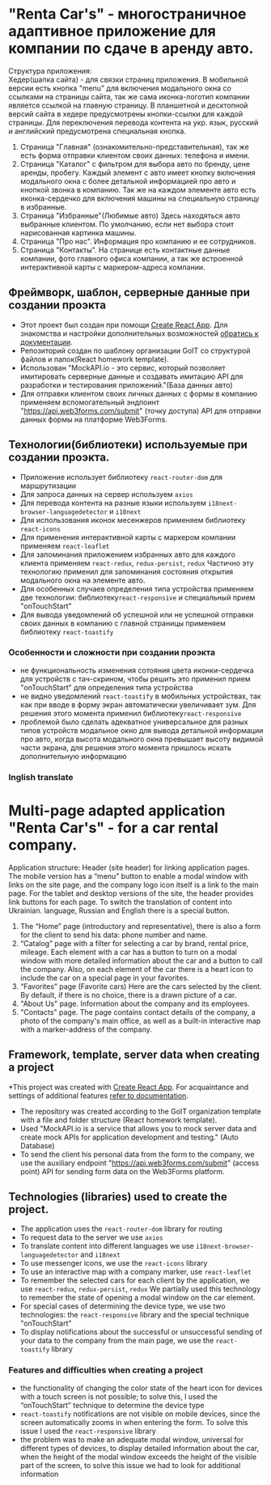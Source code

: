 # "Renta Car's" -  многостраничное адаптивное приложение для компании по сдаче в аренду авто.
 Структура приложения:<br>
Хедер(шапка сайта) - для связки страниц приложения. В мобильной версии есть кнопка "menu" для включения модального окна со ссылками на страницы сайта, так же сама иконка-логотип компании является ссылкой на главную страницу. В планшетной и десктопной версий сайта в хедере предусмотрены кнопки-ссылки для каждой страницы. Для переключения перевода контента на укр. язык, русский и английский предусмотрена специальная кнопка.
 1. Страница "Главная" (ознакомительно-представительная), так же есть форма отправки клиентом своих данных: телефона и имени.
 2. Страница "Каталог" с фильтром для выбора авто по бренду, цене аренды, пробегу. Каждый элемент с  авто имеет кнопку включения модального окна с более детальной информацией про авто и кнопкой звонка в компанию. Так же на каждом элементе авто есть иконка-сердечко для включения машины на специальную страницу в избранные.
 3. Страница "Избранные"(Любимые авто) Здесь находяться авто выбранные клиентом. По умолчанию, если нет выбора стоит нарисованная картинка машины.
 4. Страница "Про нас". Информация про компанию и ее сотрудников.
 5. Страница "Контакты". На странице есть контактные данные компании, фото главного офиса компании, а так же встроенной интерактивной карты с маркером-адреса компании.
 ## Фреймворк, шаблон, серверные данные при создании проэкта
* Этот проект был создан при помощи
[Create React App](https://github.com/facebook/create-react-app). Для знакомства
и настройки дополнительных возможностей
[обратись к документации](https://facebook.github.io/create-react-app/docs/getting-started).
* Репозиторий создан по шаблону организации GoIT со структурой файлов и папок(React homework template).
* Использован "MockAPI.io - это сервис, который позволяет имитировать серверные данные и создавать имитацию API для разработки и тестирования приложений."(База данных авто)
* Для отправки клиентом своих личных данных с формы в компанию применяем вспомогательный эндпоинт  "https://api.web3forms.com/submit" (точку доступа) API для отправки данных формы на платформе Web3Forms.  
## Технологии(библиотеки) используемые при создании проэкта.
* Приложение использует библиотеку `react-router-dom` для маршрутизации
* Для запроса данных на сервер используем `axios`
* Для перевода контента на разные языки используем `i18next-browser-languagedetector` и `i18next`
* Для использования иконок месенжеров применяем библиотеку `react-icons`
* Для применения интерактивной карты с маркером компании применяем `react-leaflet`
* Для запоминания приложением избранных авто для каждого клиента применяем `react-redux`, `redux-persist`, `redux` Частично эту технологию применил для запоминания состояния открытия модального окна на элементе авто. 
* Для особенных случаев определения типа устройства применяем две технологии: библиотеку`react-responsive` и специальный прием "onTouchStart"
* Для вывода уведомлений об успешной или не успешной отправки своих данных в компанию с главной страницы применяем библиотеку `react-toastify`
### Особенности и сложности при создании проэкта
*  не функциональность изменения сотояния цвета иконки-сердечка для устройств с тач-скрином, чтобы решить это применил прием "onTouchStart" для определения типа устройства
* не видно уведомлений `react-toastify` в мобильных устройствах, так как при вводе в форму экран автоматически увеличивает зум. Для решения этого момента применил библиотеку`react-responsive`
* проблемой было сделать адекватное универсальное для разных типов устройств модальное окно для вывода детальной информации про авто, когда высота модального окна превышает высоту видимой части экрана, для решения этого момента пришлось искать дополнительную информацию

### Inglish translate
# Multi-page adapted application "Renta Car's" - for a car rental company.
 Application structure:
 Header (site header) for linking application pages. The mobile version has a “menu” button to enable a modal window with links on the site page, and the company logo icon itself is a link to the main page. For the tablet and desktop versions of the site, the header provides link buttons for each page. To switch the translation of content into Ukrainian. language, Russian and English there is a special button.
 1. The “Home” page (introductory and representative), there is also a form for the client to send his data: phone number and name.
 2. “Catalog” page with a filter for selecting a car by brand, rental price, mileage. Each element with a car has a button to turn on a modal window with more detailed information about the car and a button to call the company. Also, on each element of the car there is a heart icon to include the car on a special page in your favorites.
 3. “Favorites” page (Favorite cars) Here are the cars selected by the client. By default, if there is no choice, there is a drawn picture of a car.
 4. "About Us" page. Information about the company and its employees.
 5. "Contacts" page. The page contains contact details of the company, a photo of the company's main office, as well as a built-in interactive map with a marker-address of the company.
 ## Framework, template, server data when creating a project
*This project was created with
[Create React App](https://github.com/facebook/create-react-app). For acquaintance
and settings of additional features
[refer to documentation](https://facebook.github.io/create-react-app/docs/getting-started).
* The repository was created according to the GoIT organization template with a file and folder structure (React homework template).
* Used "MockAPI.io is a service that allows you to mock server data and create mock APIs for application development and testing." (Auto Database)
* To send the client his personal data from the form to the company, we use the auxiliary endpoint "https://api.web3forms.com/submit" (access point) API for sending form data on the Web3Forms platform.
## Technologies (libraries) used to create the project.
* The application uses the `react-router-dom` library for routing
* To request data to the server we use `axios`
* To translate content into different languages ​​we use `i18next-browser-languagedetector` and `i18next`
* To use messenger icons, we use the `react-icons` library
* To use an interactive map with a company marker, use `react-leaflet`
* To remember the selected cars for each client by the application, we use `react-redux`, `redux-persist`, `redux` We partially used this technology to remember the state of opening a modal window on the car element.
* For special cases of determining the device type, we use two technologies: the `react-responsive` library and the special technique "onTouchStart"
* To display notifications about the successful or unsuccessful sending of your data to the company from the main page, we use the `react-toastify` library
### Features and difficulties when creating a project
* the functionality of changing the color state of the heart icon for devices with a touch screen is not possible; to solve this, I used the “onTouchStart” technique to determine the device type
* `react-toastify` notifications are not visible on mobile devices, since the screen automatically zooms in when entering the form. To solve this issue I used the `react-responsive` library
* the problem was to make an adequate modal window, universal for different types of devices, to display detailed information about the car, when the height of the modal window exceeds the height of the visible part of the screen, to solve this issue we had to look for additional information

